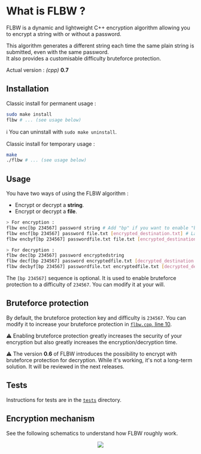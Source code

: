 # What is FLBW ?

FLBW is a dynamic and lightweight C++ encryption algorithm allowing you to encrypt a string with or without a password.

This algorithm generates a different string each time the same plain string is submitted, even with the same password.  
It also provides a customisable difficulty bruteforce protection.

Actual version : _(cpp)_ __0.7__

## Installation

Classic install for permanent usage :
```bash
sudo make install
flbw # ... (see usage below)
```

:information_source: You can uninstall with `sudo make uninstall`.

Classic install for temporary usage :
```bash
make
./flbw # ... (see usage below)
```

## Usage

You have two ways of using the FLBW algorithm :
- Encrypt or decrypt a __string__.
- Encrypt or decrypt a __file__.


```bash
> For encryption :
flbw enc[bp 234567] password string # Add "bp" if you want to enable "bruteforce protection".
flbw encf[bp 234567] password file.txt [encrypted_destination.txt] # Last parameter is optional, the result will be printed if not specified.
flbw encbyf[bp 234567] passwordfile.txt file.txt [encrypted_destination.txt] # Last parameter is optional, the result will be printed if not specified.

> For decryption :
flbw dec[bp 234567] password encryptedstring
flbw decf[bp 234567] password encryptedfile.txt [decrypted_destination.txt] # Last parameter is optional, the result will be printed if not specified.
flbw decbyf[bp 234567] passwordfile.txt encryptedfile.txt [decrypted_destination.txt] # Last parameter is optional, the result will be printed if not specified.
```

The `[bp 234567]` sequence is optional. It is used to enable bruteforce protection to a difficulty of `234567`. You can modify it at your will.

## Bruteforce protection

By default, the bruteforce protection key and difficulty is `234567`.
You can modify it to increase your bruteforce protection in [`flbw.cpp`, line 10](flbw.cpp#L10).

:warning: Enabling bruteforce protection greatly increases the security of your encryption but also greatly increases the encryption/decryption time.

:warning: The version __0.6__ of FLBW introduces the possibility to encrypt with bruteforce protection for decryption. While it's working, it's not a long-term solution. It will be reviewed in the next releases.

## Tests

Instructions for tests are in the [`tests`](./tests) directory.

## Encryption mechanism

See the following schematics to understand how FLBW roughly work.

<p align="center">
    <img src="https://i.imgur.com/mUTqn5p.png"/>
</p>